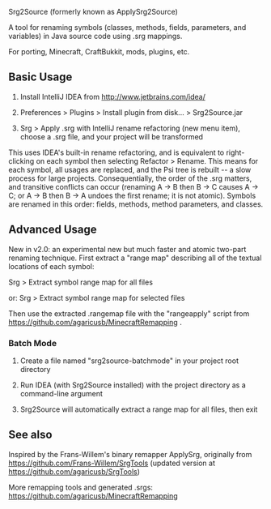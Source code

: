 Srg2Source (formerly known as ApplySrg2Source)

A tool for renaming symbols (classes, methods, fields, parameters, and variables) in Java source code using .srg mappings.

For porting, Minecraft, CraftBukkit, mods, plugins, etc.

## Basic Usage

1. Install IntelliJ IDEA from http://www.jetbrains.com/idea/

2. Preferences > Plugins > Install plugin from disk... > Srg2Source.jar

3. Srg > Apply .srg with IntelliJ rename refactoring (new menu item), choose a .srg file, and your project will be transformed

This uses IDEA's built-in rename refactoring, and is equivalent to right-clicking on each symbol then selecting Refactor > Rename. This means
for each symbol, all usages are replaced, and the Psi tree is rebuilt -- a slow process for large projects. Consequentially, the order of the
.srg matters, and transitive conflicts can occur (renaming A -> B then B -> C causes A -> C; or A -> B then B -> A undoes the first rename;
it is not atomic). Symbols are renamed in this order: fields, methods, method parameters, and classes.

## Advanced Usage

New in v2.0: an experimental new but much faster and atomic two-part renaming technique. First extract a "range map" describing all of
the textual locations of each symbol:

Srg > Extract symbol range map for all files

or: Srg > Extract symbol range map for selected files

Then use the extracted .rangemap file with the "rangeapply" script from https://github.com/agaricusb/MinecraftRemapping .

### Batch Mode

1. Create a file named "srg2source-batchmode" in your project root directory

2. Run IDEA (with Srg2Source installed) with the project directory as a command-line argument

3. Srg2Source will automatically extract a range map for all files, then exit

## See also

Inspired by the Frans-Willem's binary remapper ApplySrg, originally from https://github.com/Frans-Willem/SrgTools (updated version at https://github.com/agaricusb/SrgTools)

More remapping tools and generated .srgs: https://github.com/agaricusb/MinecraftRemapping

